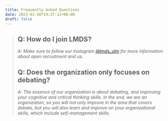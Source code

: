 ```yaml
---
title: Frequently Asked Questions
date: 2023-01-26T19:37:12+08:00
draft: false
---
```

> ## **Q﻿: How do I join LMDS?**
>
> *A: Make sure to follow our Instagram [@lmds_ulm](https://www.instagram.com/lmds_ulm/) for more information about open recruitment and us.*
>
> ## **Q﻿: Does the organization only focuses on debating?**
>
> *A: The essence of our organization is about debating, and improving your cognitive and critical thinking skills. In the end, we are an organization, so you will not only improve in the area that covers debate, but you will also learn and improve on your organizational skills, which include self-management skills.*